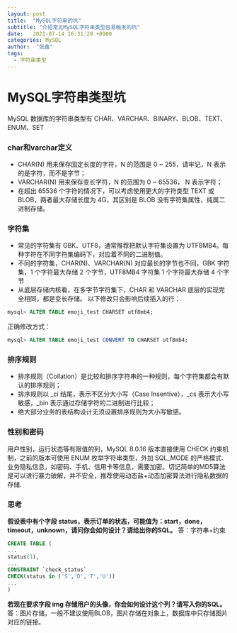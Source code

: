 ```yaml
---
layout: post
title:  "MySQL字符串的坑"
subtitle: "介绍常见MySQL字符串类型容易触发的坑"
date:   2021-07-14 16:31:29 +0900
categories: MySQL
author:  "张鑫"
tags:
  - 字符串类型
---
```


# MySQL字符串类型坑

MySQL 数据库的字符串类型有 CHAR、VARCHAR、BINARY、BLOB、TEXT、ENUM、SET

### char和varchar定义
* CHAR(N) 用来保存固定长度的字符，N 的范围是 0 ~ 255，请牢记，N 表示的是字符，而不是字节；
* VARCHAR(N) 用来保存变长字符，N 的范围为 0 ~ 65536， N 表示字符；
* 在超出 65536 个字符的情况下，可以考虑使用更大的字符类型 TEXT 或 BLOB，两者最大存储长度为 4G，其区别是 BLOB 没有字符集属性，纯属二进制存储。

### 字符集
* 常见的字符集有 GBK、UTF8，通常推荐把默认字符集设置为 UTF8MB4。每种字符在不同字符集编码下，对应着不同的二进制值。
* 不同的字符集，CHAR(N)、VARCHAR(N) 对应最长的字节也不同，GBK 字符集，1 个字符最大存储 2 个字节，UTF8MB4 字符集 1 个字符最大存储 4 个字节
* 从底层存储内核看，在多字节字符集下，CHAR 和 VARCHAR 底层的实现完全相同，都是变长存储。
以下修改只会影响后续插入的行：
```sql
mysql> ALTER TABLE emoji_test CHARSET utf8mb4;
```

正确修改方式：
```sql
mysql> ALTER TABLE emoji_test CONVERT TO CHARSET utf8mb4;
```

### 排序规则
* 排序规则（Collation）是比较和排序字符串的一种规则，每个字符集都会有默认的排序规则；
* 排序规则以 _ci 结尾，表示不区分大小写（Case Insentive），_cs 表示大小写敏感，_bin 表示通过存储字符的二进制进行比较；
* 绝大部分业务的表结构设计无须设置排序规则为大小写敏感。


### 性别和密码
用户性别，运行状态等有限值的列，MySQL 8.0.16 版本直接使用 CHECK 约束机制，之前的版本可使用 ENUM 枚举字符串类型，外加 SQL_MODE 的严格模式.
业务隐私信息，如密码、手机、信用卡等信息，需要加密。切记简单的MD5算法是可以进行暴力破解，并不安全，推荐使用动态盐+动态加密算法进行隐私数据的存储.

### 思考
**假设表中有个字段 status，表示订单的状态，可能值为：start，done，timeout，unknown，请问你会如何设计？请给出你的SQL。**
答：字符串+约束
```sql
CREATE TABLE (
...
status(1),
...
CONSTRAINT `check_status`
CHECK(status in ('S','D','T','U'))
...
)
```
**若现在要求字段 img 存储用户的头像，你会如何设计这个列？请写入你的SQL。**
答：图片存储，一般不建议使用BLOB，图片存储在对象上，数据库中只存储图片对应的链接。